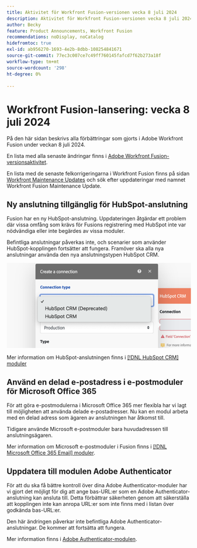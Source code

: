 ```yaml
---
title: Aktivitet för Workfront Fusion-versionen vecka 8 juli 2024
description: Aktivitet för Workfront Fusion-versionen vecka 8 juli 2024
author: Becky
feature: Product Announcements, Workfront Fusion
recommendations: noDisplay, noCatalog
hidefromtoc: true
exl-id: ab956270-1693-4e2b-8dbb-108254841671
source-git-commit: 77ec3c007ce7c49ff760145fafcd7f62b273a18f
workflow-type: tm+mt
source-wordcount: '298'
ht-degree: 0%

---
```


# Workfront Fusion-lansering: vecka 8 juli 2024

På den här sidan beskrivs alla förbättringar som gjorts i Adobe Workfront Fusion under veckan 8 juli 2024.

En lista med alla senaste ändringar finns i [Adobe Workfront Fusion-versionsaktivitet](/help/workfront-fusion/fusion-product-releases/fusion-release-activity.md).

En lista med de senaste felkorrigeringarna i Workfront Fusion finns på sidan [Workfront Maintenance Updates](https://experienceleague.adobe.com/docs/workfront-known-issues/releases/current-updates.html) och sök efter uppdateringar med namnet Workfront Fusion Maintenance Update.

## Ny anslutning tillgänglig för HubSpot-anslutning

Fusion har en ny HubSpot-anslutning. Uppdateringen åtgärdar ett problem där vissa omfång som krävs för Fusions registrering med HubSpot inte var nödvändiga eller inte begärdes av vissa moduler.

Befintliga anslutningar påverkas inte, och scenarier som använder HubSpot-kopplingen fortsätter att fungera. Framöver ska alla nya anslutningar använda den nya anslutningstypen HubSpot CRM.

![Ny HubSpot-anslutning](/help/workfront-fusion/fusion-product-releases/assets/new-hubspot-connection.png)

Mer information om HubSpot-anslutningen finns i [[!DNL HubSpot CRM] moduler](/help/workfront-fusion/references/apps-and-modules/third-party-connectors/hubspot-crm-modules.md)

## Använd en delad e-postadress i e-postmoduler för Microsoft Office 365

För att göra e-postmodulerna i Microsoft Office 365 mer flexibla har vi lagt till möjligheten att använda delade e-postadresser. Nu kan en modul arbeta med en delad adress som ägaren av anslutningen har åtkomst till.

Tidigare använde Microsoft e-postmoduler bara huvudadressen till anslutningsägaren.

Mer information om Microsoft e-postmoduler i Fusion finns i [[!DNL Microsoft Office 365 Email] moduler](/help/workfront-fusion/references/apps-and-modules/third-party-connectors/microsoft-365-email-modules.md).

## Uppdatera till modulen Adobe Authenticator

För att du ska få bättre kontroll över dina Adobe Authenticator-moduler har vi gjort det möjligt för dig att ange bas-URL:er som en Adobe Authenticator-anslutning kan ansluta till. Detta förbättrar säkerheten genom att säkerställa att kopplingen inte kan anropa URL:er som inte finns med i listan över godkända bas-URL:er.

Den här ändringen påverkar inte befintliga Adobe Authenticator-anslutningar. De kommer att fortsätta att fungera.

Mer information finns i [Adobe Authenticator-modulen](/help/workfront-fusion/references/apps-and-modules/adobe-connectors/adobe-authenticator-modules.md).
